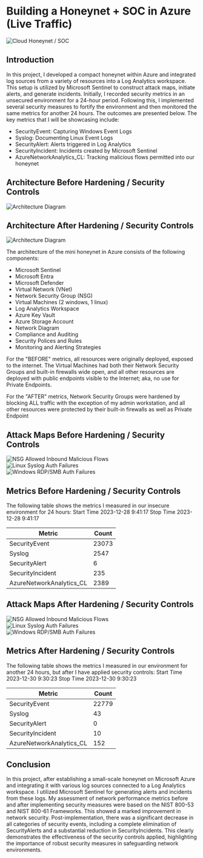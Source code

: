 # Building a Honeynet + SOC in Azure (Live Traffic)
![Cloud Honeynet / SOC](https://imgur.com/TludXH6.jpg)

## Introduction

In this project,  I developed a compact honeynet within Azure and integrated log sources from a variety of resources into a Log Analytics workspace. This setup is utilized by Microsoft Sentinel to construct attack maps, initiate alerts, and generate incidents. Initially, I recorded security metrics in an unsecured environment for a 24-hour period. Following this, I implemented several security measures to fortify the environment and then monitored the same metrics for another 24 hours. The outcomes are presented below. The key metrics that I will be showcasing include:

- SecurityEvent: Capturing Windows Event Logs
- Syslog: Documenting Linux Event Logs
- SecurityAlert: Alerts triggered in Log Analytics
- SecurityIncident: Incidents created by Microsoft Sentinel
- AzureNetworkAnalytics_CL: Tracking malicious flows permitted into our honeynet

## Architecture Before Hardening / Security Controls
![Architecture Diagram](https://i.imgur.com/aBDwnKb.jpg)

## Architecture After Hardening / Security Controls
![Architecture Diagram](https://i.imgur.com/YQNa9Pp.jpg)

The architecture of the mini honeynet in Azure consists of the following components:

- Microsoft Sentinel
- Microsoft Entra
- Microsoft Defender
- Virtual Network (VNet)
- Network Security Group (NSG)
- Virtual Machines (2 windows, 1 linux)
- Log Analytics Workspace
- Azure Key Vault
- Azure Storage Account
- Network Diagram
- Compliance and Auditing
- Security Polices and Rules
- Monitoring and Alerting Strategies


For the "BEFORE" metrics, all resources were originally deployed, exposed to the internet. The Virtual Machines had both their Network Security Groups and built-in firewalls wide open, and all other resources are deployed with public endpoints visible to the Internet; aka, no use for Private Endpoints.

For the "AFTER" metrics, Network Security Groups were hardened by blocking ALL traffic with the exception of my admin workstation, and all other resources were protected by their built-in firewalls as well as Private Endpoint

## Attack Maps Before Hardening / Security Controls
![NSG Allowed Inbound Malicious Flows](https://imgur.com/z48qKB7.png)<br>
![Linux Syslog Auth Failures](https://imgur.com/36MoEzk.png)<br>
![Windows RDP/SMB Auth Failures](https://imgur.com/yqmYJXR.png)<br>

## Metrics Before Hardening / Security Controls

The following table shows the metrics I measured in our insecure environment for 24 hours:
Start Time 2023-12-28 9:41:17
Stop Time 2023-12-28 9:41:17

| Metric                   | Count
| ------------------------ | -----
| SecurityEvent            | 23073
| Syslog                   | 2547
| SecurityAlert            | 6
| SecurityIncident         | 235
| AzureNetworkAnalytics_CL | 2389

## Attack Maps After Hardening / Security Controls

![NSG Allowed Inbound Malicious Flows](https://imgur.com/MKl9mcU.png)<br>
![Linux Syslog Auth Failures](https://imgur.com/c0VDd0J.png)<br>
![Windows RDP/SMB Auth Failures](https://imgur.com/nVQerDo.png)<br>

## Metrics After Hardening / Security Controls

The following table shows the metrics I measured in our environment for another 24 hours, but after I have applied security controls:
Start Time 2023-12-30 9:30:23
Stop Time	2023-12-30 9:30:23

| Metric                   | Count
| ------------------------ | -----
| SecurityEvent            | 22779
| Syslog                   | 43
| SecurityAlert            | 0
| SecurityIncident         | 10
| AzureNetworkAnalytics_CL | 152

## Conclusion

In this project, after establishing a small-scale honeynet on Microsoft Azure and integrating it with various log sources connected to a Log Analytics workspace. I utilized Microsoft Sentinel for generating alerts and incidents from these logs. My assessment of network performance metrics before and after implementing security measures were based on the NIST 800-53 and NIST 800-61 Frameworks. This showed a marked improvement in network security. Post-implementation, there was a significant decrease in all categories of security events, including a complete elimination of SecurityAlerts and a substantial reduction in SecurityIncidents. This clearly demonstrates the effectiveness of the security controls applied, highlighting the importance of robust security measures in safeguarding network environments.
